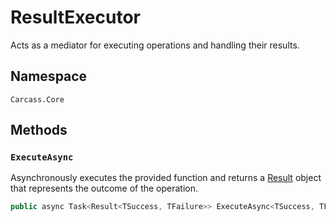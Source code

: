 # ResultExecutor

Acts as a mediator for executing operations and handling their results.

## Namespace

```
Carcass.Core
```

## Methods

### **`ExecuteAsync`**

Asynchronously executes the provided function and returns a [Result](result.md) object that represents the outcome of the operation.

```csharp
public async Task<Result<TSuccess, TFailure>> ExecuteAsync<TSuccess, TFailure>(Func<Task<TSuccess>> func, Func<Exception, TFailure> exceptionHandler)
```
